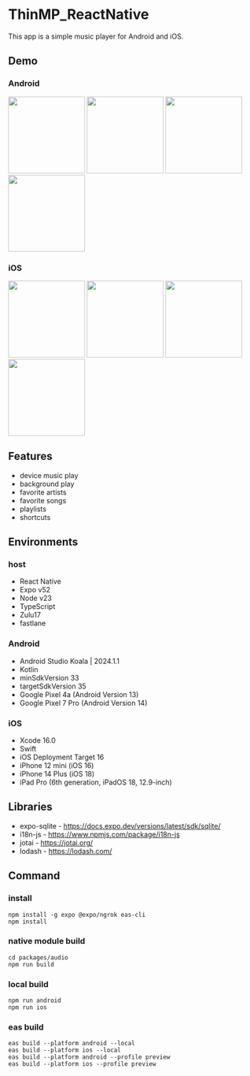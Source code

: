 # ThinMP_ReactNative

This app is a simple music player for Android and iOS.

## Demo

### Android

<img src="https://github.com/user-attachments/assets/97194000-2950-47fc-8742-221ecfc9ac73" width="156"> <img src="https://github.com/user-attachments/assets/e6c74d43-6e7e-45a7-a262-7eb3e1d9e19f" width="156"> <img src="https://github.com/user-attachments/assets/80aac404-264d-4585-b09a-ab07828d30ca" width="156"> <img src="https://github.com/user-attachments/assets/e5d86e9d-3a90-47bb-a18d-0df85eee6074" width="156">

### iOS

<img src="https://github.com/user-attachments/assets/88f7ece4-364a-4a52-a0ca-91c7606dfc47" width="156"> <img src="https://github.com/user-attachments/assets/3d5e5567-95c4-457a-8dbf-cb3c1de9f32b" width="156"> <img src="https://github.com/user-attachments/assets/1be9e747-b450-4adf-bd7b-d4381e6b040b" width="156"> <img src="https://github.com/user-attachments/assets/ec509f03-b5ec-4929-89e3-5c80b48e7441" width="156">

## Features

- device music play
- background play
- favorite artists
- favorite songs
- playlists
- shortcuts

## Environments

### host

- React Native
- Expo v52
- Node v23
- TypeScript
- Zulu17
- fastlane

### Android

- Android Studio Koala | 2024.1.1
- Kotlin
- minSdkVersion 33
- targetSdkVersion 35
- Google Pixel 4a (Android Version 13)
- Google Pixel 7 Pro (Android Version 14)

### iOS

- Xcode 16.0
- Swift
- iOS Deployment Target 16
- iPhone 12 mini (iOS 16)
- iPhone 14 Plus (iOS 18)
- iPad Pro (6th generation, iPadOS 18, 12.9-inch)

## Libraries

- expo-sqlite - https://docs.expo.dev/versions/latest/sdk/sqlite/
- i18n-js - https://www.npmjs.com/package/i18n-js
- jotai - https://jotai.org/
- lodash - https://lodash.com/

## Command

### install

```
npm install -g expo @expo/ngrok eas-cli
npm install
```

### native module build

```
cd packages/audio
npm run build
```

### local build

```
npm run android
npm run ios
```

### eas build

```
eas build --platform android --local
eas build --platform ios --local
eas build --platform android --profile preview
eas build --platform ios --profile preview
```
